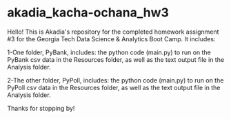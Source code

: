 # akadia_kacha-ochana_hw3

Hello! This is Akadia's repository for the completed homework assignment #3 for the Georgia Tech Data Science & Analytics Boot Camp. It includes:

1-One folder, PyBank, includes: the python code (main.py) to run on the PyBank csv data in the Resources folder, as well as the text output file in the Analysis folder.

2-The other folder, PyPoll, includes: the python code (main.py) to run on the PyPoll csv data in the Resources folder, as well as the text output file in the Analysis folder.

Thanks for stopping by!
